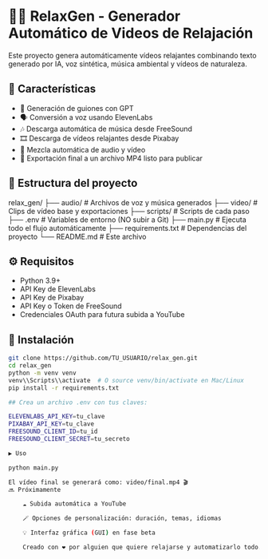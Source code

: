 # 🧘‍♂️ RelaxGen - Generador Automático de Videos de Relajación

Este proyecto genera automáticamente vídeos relajantes combinando texto generado por IA, voz sintética, música ambiental y vídeos de naturaleza.

## 🚀 Características

- 🧠 Generación de guiones con GPT
- 🗣️ Conversión a voz usando ElevenLabs
- 🎶 Descarga automática de música desde FreeSound
- 🎞️ Descarga de vídeos relajantes desde Pixabay
- 🧩 Mezcla automática de audio y vídeo
- 🎥 Exportación final a un archivo MP4 listo para publicar

## 📁 Estructura del proyecto
relax_gen/
├── audio/ # Archivos de voz y música generados
├── video/ # Clips de vídeo base y exportaciones
├── scripts/ # Scripts de cada paso
├── .env # Variables de entorno (NO subir a Git)
├── main.py # Ejecuta todo el flujo automáticamente
├── requirements.txt # Dependencias del proyecto
└── README.md # Este archivo


## ⚙️ Requisitos

- Python 3.9+
- API Key de ElevenLabs
- API Key de Pixabay
- API Key o Token de FreeSound
- Credenciales OAuth para futura subida a YouTube

## 🧪 Instalación

```bash
git clone https://github.com/TU_USUARIO/relax_gen.git
cd relax_gen
python -m venv venv
venv\\Scripts\\activate  # O source venv/bin/activate en Mac/Linux
pip install -r requirements.txt

## Crea un archivo .env con tus claves:

ELEVENLABS_API_KEY=tu_clave
PIXABAY_API_KEY=tu_clave
FREESOUND_CLIENT_ID=tu_id
FREESOUND_CLIENT_SECRET=tu_secreto

▶️ Uso

python main.py

El vídeo final se generará como: video/final.mp4 🎬
🔜 Próximamente

    ☁️ Subida automática a YouTube

    🪄 Opciones de personalización: duración, temas, idiomas

    💡 Interfaz gráfica (GUI) en fase beta

    Creado con ❤️ por alguien que quiere relajarse y automatizarlo todo.